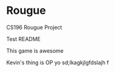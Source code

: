 Rougue
======

CS196 Rougue Project

Test README

This game is awesome

Kevin's thing is OP yo
sd;lkagkjlgfdslajh
f
